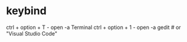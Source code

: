 # keybind

ctrl + option + T - open -a Terminal
ctrl + option + 1 - open -a gedit # or "Visual Studio Code"
